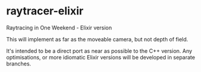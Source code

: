 # raytracer-elixir
Raytracing in One Weekend - Elixir version

This will implement as far as the moveable camera, but not depth of field.

It's intended to be a direct port as near as possible to the C++ version.  Any optimisations, or more idiomatic Elixir versions will be developed in separate branches.
